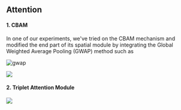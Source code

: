 ## Attention

#### 1. CBAM 

In one of our experiments, we've tried on the CBAM mechanism and modified the end part of its spatial module by integrating the Global Weighted Average Pooling (GWAP) method such as

![gwap](https://github.com/user-attachments/assets/a31eec00-7dcd-4be1-ac22-68dc40a3001a)


![](https://user-images.githubusercontent.com/17668390/101244752-60fcba00-3732-11eb-903f-68be38272cf7.png)


#### 2. Triplet Attention Module

![](https://github.com/landskape-ai/triplet-attention/raw/master/figures/triplet.png)
